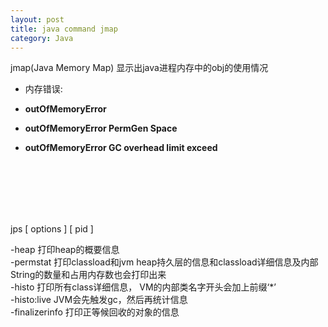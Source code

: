 ```yaml
---
layout: post
title: java command jmap
category: Java
---
```

jmap(Java Memory Map) 显示出java进程内存中的obj的使用情况
<br/>
* 内存错误:<br/>

*  **outOfMemoryError**

*  **outOfMemoryError  PermGen Space**

*  **outOfMemoryError  GC overhead limit exceed**

<br/> <br/> <br/> <br/> <br/>

jps [ options ] [ pid ]

-heap    打印heap的概要信息 <br/>
-permstat 打印classload和jvm heap持久层的信息和classload详细信息及内部String的数量和占用内存数也会打印出来  <br/>
-histo   打印所有class详细信息， VM的内部类名字开头会加上前缀‘*’ <br/>
-histo:live JVM会先触发gc，然后再统计信息 <br/>
-finalizerinfo 打印正等候回收的对象的信息 <br/>



